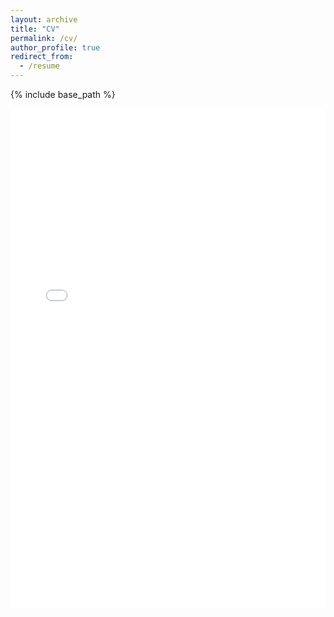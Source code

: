 ```yaml
---
layout: archive
title: "CV"
permalink: /cv/
author_profile: true
redirect_from:
  - /resume
---
```


{% include base_path %}

<iframe src="/files/Paiva_CV_2025.pdf" width="100%" height="800px" style="border: none;"></iframe>